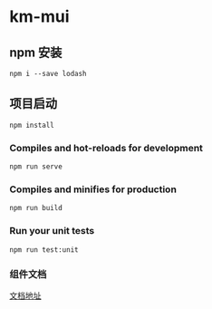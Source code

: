 # km-mui
## npm 安装
```
npm i --save lodash
```

## 项目启动
```
npm install
```

### Compiles and hot-reloads for development
```
npm run serve
```

### Compiles and minifies for production
```
npm run build
```

### Run your unit tests
```
npm run test:unit
```

### 组件文档
[文档地址](https://rsnowing.github.io/km-mui/#/)